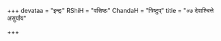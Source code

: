 +++
devataa = "इन्द्रः"
RShiH = "वसिष्ठः"
ChandaH = "त्रिष्टुप्"
title = "०७ देवाश्चित्ते असुर्याय"

+++
